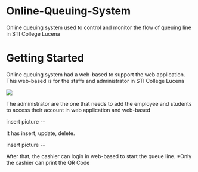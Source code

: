 # Online-Queuing-System

Online queuing system used to control and monitor the flow of queuing line in STI College Lucena

# Getting Started

Online queuing system had a web-based to support the web application. 
This web-based is for the staffs and administrator in STI College Lucena
	
![](C:/Users/Angelica/Downloads/54516144_407078410051272_340586023194984448_n.png)

The administrator are the one that needs to add the employee and students to access their account in web application and web-based

insert picture --

It has insert, update, delete. 

insert picture --

After that, the cashier can login in web-based to start the queue line.
*Only the cashier can print the QR Code

